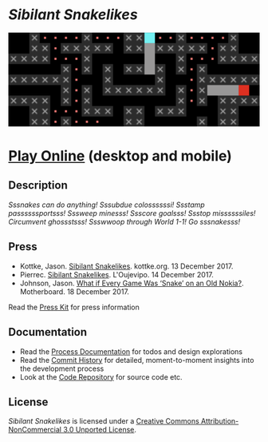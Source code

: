 # *Sibilant Snakelikes*

![](images/sibilant-snakelikes-banner.png)

# [Play Online](http://www.pippinbarr.com/sibilant-snakelikes/) (desktop and mobile)

## Description
*Sssnakes can do anything! Sssubdue colossssssi! Ssstamp passssssportsss! Sssweep minesss! Ssscore goalsss! Ssstop missssssiles! Circumvent ghossstsss! Ssswwoop through World 1-1! Go sssnakesss!*

## Press
* Kottke, Jason. [Sibilant Snakelikes](https://kottke.org/17/12/sibilant-snakelikes). kottke.org. 13 December 2017.
* Pierrec. [Sibilant Snakelikes](http://oujevipo.fr/general/6463-sibilant-snakelikes/). L'Oujevipo. 14 December 2017.
* Johnson, Jason. [What if Every Game Was ‘Snake’ on an Old Nokia?](https://motherboard.vice.com/en_us/article/5955zb/what-if-every-game-was-snake-on-an-old-nokia). Motherboard. 18 December 2017.

Read the [Press Kit](../press) for press information

## Documentation
* Read the [Process Documentation](../process) for todos and design explorations
* Read the [Commit History](https://github.com/pippinbarr/sibilant-snakelikes/commits/master) for detailed, moment-to-moment insights into the development process
* Look at the [Code Repository](https://github.com/pippinbarr/sibilant-snakelikes) for source code etc.

## License
*Sibilant Snakelikes* is licensed under a [Creative Commons Attribution-NonCommercial 3.0 Unported License](http://creativecommons.org/licenses/by-nc/3.0/).
